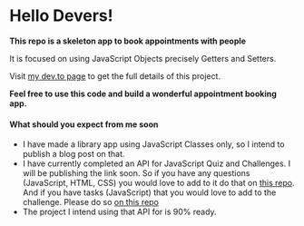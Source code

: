 # Hello Devers!
**This repo is a skeleton app to book appointments with people**

It is focused on using JavaScript Objects precisely Getters and Setters.

Visit [my dev.to page](https://dev.to/elijahtrillionz/building-a-project-with-javascript-objects-1dn) to get the full details of this project.

**Feel free to use this code and build a wonderful appointment booking app.**

#### What should you expect from me soon
- I have made a library app using JavaScript Classes only, so I intend to publish a blog post on that.
- I have currently completed an API for JavaScript Quiz and Challenges. I will be publishing the link soon. So if you have any questions (JavaScript, HTML, CSS) you would love to add to it do that on [this repo](https://github.com/Elijah-trillionz/Quiz-api). And if you have tasks (JavaScript) that you would love to add to the challenge. Please do so [on this repo](https://github.com/Elijah-trillionz/Exercise-API)
- The project I intend using that API for is 90% ready.
